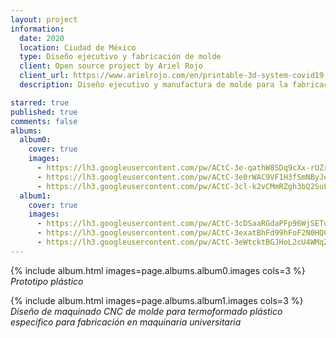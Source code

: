 ```yaml
---
layout: project
information:
  date: 2020
  location: Ciudad de México
  type: Diseño ejecutivo y fabricación de molde
  client: Open source project by Ariel Rojo
  client_url: https://www.arielrojo.com/en/printable-3d-system-covid19
  description: Diseño ejecutivo y manufactura de molde para la fabricación de la mascarilla auxiliar respiratoria diseñada por Ariel Rojo

starred: true
published: true
comments: false
albums:
  album0:
    cover: true
    images:
      - https://lh3.googleusercontent.com/pw/ACtC-3e-qathW8SDq9cXx-rUZrknlBK_5CzvB9eb52vEUPL1Zpnao75ddiKHW0BQcce8F5A52TBTmxUoS6DN2quG7Alub7547qWzjjgPCHrsO24OpiGHwaHMZ42dqYQ3crg1xzleTqoGTSljMp9b15wKKs1vZQ=w1086-h706-no?authuser=1
      - https://lh3.googleusercontent.com/pw/ACtC-3e0rWAC9VF1H3fSmNByJofweDegtIP-ScqPPZcd0j6lV00nl51b9Xkx1qI7OB1dpAYzTne9a1gpz1I_RouknRkYR7Yr-amZs-p54kpZevBWzADrAWC3dSxCo2ZvHPjTTWVxYBTRX6dEAQ5TaflSz2GpWA=w930-h1240-no?authuser=1
      - https://lh3.googleusercontent.com/pw/ACtC-3cl-k2vCMmRZgh3bQ2SuLvjpEvABBinXrrM8QjlLPMqf8JAvj1oSxDh9oTrEwUv9_l6Io8mOeWDADpnf6YzIMhGuF1CEpLJBrfNkPqZiVIqnyXAQqWVryKeviJoQSE37WJ_Lkgf1dcS_c8lLyoULWe2vg=w1192-h717-no?authuser=1
  album1:
    cover: true
    images:
      - https://lh3.googleusercontent.com/pw/ACtC-3cDSaaRGdaPFp96WjSETupf9oPMQvEu3fVsdCoHDMisSN4OLPD7v1zbYlfC0w_q_HKF5vblRB3Y-b67Ao-6vHaAN8QZpTGlVZ2ccIXMGw3tDSRRIEpBmfTWV491_r9wIktRB2Dp1HagS0QjGmgRS9MFGA=s640-k-no?authuser=1
      - https://lh3.googleusercontent.com/pw/ACtC-3exatBhFd99hFoF2N0HQCWj7SvDRo00huyLRvXeuRJhkXJxwf53qVaVqb_oLa27YvAAasrk1EJUny0qA8Tvv0PMKEduGPO91CBhmqmE9bFT_IiG3M722vC9H4iSOdR3hdWN3OfG2erTKOMDQpQJAP6DKQ=w446-h750-no?authuser=1
      - https://lh3.googleusercontent.com/pw/ACtC-3eWtcktBGJHoL2cU4WMqZ2gV076-nu711L59FYIWhOhRmseXCCJu7J-iPmF331yR4wm2P0j-8zTgHEGoWdVThvhGmvlWSNp7WoLarzGiB_HwAThG25neSx32fWWOJHteazgahp86nWtlGOv-RPnbcQ37g=w1654-h1240-no?authuser=1
---
```


{% include album.html images=page.albums.album0.images cols=3 %}
*Prototipo plástico*

{% include album.html images=page.albums.album1.images cols=3 %}
*Diseño de maquinado CNC de molde para termoformado plástico especifico para fabricación en maquinaria universitaria*

<!-- TODO: Agregar archivos para corte en GitHub y mandárselos a Ariel  -->
